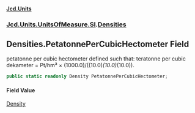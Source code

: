 #### [Jcd.Units](index 'index')
### [Jcd.Units.UnitsOfMeasure.SI](Jcd.Units.UnitsOfMeasure.SI 'Jcd.Units.UnitsOfMeasure.SI').[Densities](Densities 'Jcd.Units.UnitsOfMeasure.SI.Densities')

## Densities.PetatonnePerCubicHectometer Field

petatonne per cubic hectometer defined such that: teratonne per cubic dekameter = Pt/hm³ ×
(1000.0)/((10.0)*(10.0)*(10.0)).

```csharp
public static readonly Density PetatonnePerCubicHectometer;
```

#### Field Value
[Density](Density 'Jcd.Units.UnitTypes.Density')